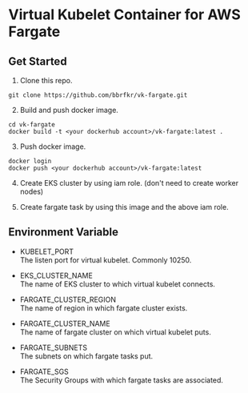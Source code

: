# Virtual Kubelet Container for AWS Fargate
## Get Started
1. Clone this repo.  
```
git clone https://github.com/bbrfkr/vk-fargate.git
```

2. Build and push docker image.  
```
cd vk-fargate
docker build -t <your dockerhub account>/vk-fargate:latest .
```

3. Push docker image.  
```
docker login
docker push <your dockerhub account>/vk-fargate:latest
```

4. Create EKS cluster by using iam role. (don't need to create worker nodes)

5. Create fargate task by using this image and the above iam role.

## Environment Variable
* KUBELET_PORT  
The listen port for virtual kubelet. Commonly 10250.

* EKS_CLUSTER_NAME  
The name of EKS cluster to which virtual kubelet connects.

* FARGATE_CLUSTER_REGION  
The name of region in which fargate cluster exists.

* FARGATE_CLUSTER_NAME  
The name of fargate cluster on which virtual kubelet puts.

* FARGATE_SUBNETS  
The subnets on which fargate tasks put.

* FARGATE_SGS  
The Security Groups with which fargate tasks are associated.